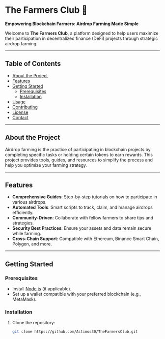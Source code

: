 # The Farmers Club 🌾

**Empowering Blockchain Farmers: Airdrop Farming Made Simple**

Welcome to **The Farmers Club**, a platform designed to help users maximize their participation in decentralized finance (DeFi) projects through strategic airdrop farming.

---

## Table of Contents

- [About the Project](#about-the-project)
- [Features](#features)
- [Getting Started](#getting-started)
  - [Prerequisites](#prerequisites)
  - [Installation](#installation)
- [Usage](#usage)
- [Contributing](#contributing)
- [License](#license)
- [Contact](#contact)

---

## About the Project

Airdrop farming is the practice of participating in blockchain projects by completing specific tasks or holding certain tokens to earn rewards. This project provides tools, guides, and resources to simplify the process and help you optimize your farming strategy.

---

## Features

- **Comprehensive Guides**: Step-by-step tutorials on how to participate in various airdrops.
- **Automated Tools**: Smart scripts to track, claim, and manage airdrops efficiently.
- **Community-Driven**: Collaborate with fellow farmers to share tips and strategies.
- **Security Best Practices**: Ensure your assets and data remain secure while farming.
- **Cross-Chain Support**: Compatible with Ethereum, Binance Smart Chain, Polygon, and more.

---

## Getting Started

### Prerequisites

- Install [Node.js](https://nodejs.org/) (if applicable).
- Set up a wallet compatible with your preferred blockchain (e.g., MetaMask).

### Installation

1. Clone the repository:
   ```bash
   git clone https://github.com/Astinos30/TheFarmersClub.git
